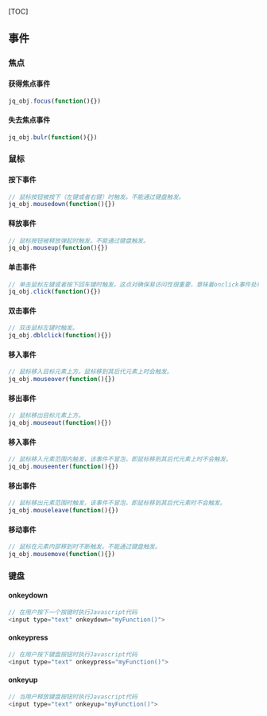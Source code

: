 [TOC]



## 事件

### 焦点

#### 获得焦点事件

```javascript
jq_obj.focus(function(){})
```

#### 失去焦点事件

```javascript
jq_obj.bulr(function(){})
```

### 鼠标

#### 按下事件

```javascript
// 鼠标按钮被按下（左键或者右键）时触发。不能通过键盘触发。
jq_obj.mousedown(function(){})
```

#### 释放事件

```javascript
// 鼠标按钮被释放弹起时触发。不能通过键盘触发。
jq_obj.mouseup(function(){})
```

#### 单击事件

```javascript
// 单击鼠标左键或者按下回车键时触发。这点对确保易访问性很重要，意味着onclick事件处理程序既可以通过键盘也可以通过鼠标执行。
jq_obj.click(function(){})
```

#### 双击事件

```javascript
// 双击鼠标左键时触发。
jq_obj.dblclick(function(){})
```

#### 移入事件

```javascript
// 鼠标移入目标元素上方。鼠标移到其后代元素上时会触发。
jq_obj.mouseover(function(){})
```

#### 移出事件

```javascript
// 鼠标移出目标元素上方。
jq_obj.mouseout(function(){})
```

#### 移入事件

```javascript
// 鼠标移入元素范围内触发，该事件不冒泡，即鼠标移到其后代元素上时不会触发。
jq_obj.mouseenter(function(){})
```

#### 移出事件

```javascript
// 鼠标移出元素范围时触发，该事件不冒泡，即鼠标移到其后代元素时不会触发。
jq_obj.mouseleave(function(){})
```

#### 移动事件

```javascript
// 鼠标在元素内部移到时不断触发。不能通过键盘触发。
jq_obj.mousemove(function(){})
```

### 键盘

#### onkeydown

```javascript
// 在用户按下一个按键时执行Javascript代码
<input type="text" onkeydown="myFunction()">
```

#### onkeypress

```javascript
// 在用户按下键盘按钮时执行Javascript代码
<input type="text" onkeypress="myFunction()">
```

#### onkeyup

```javascript
// 当用户释放键盘按钮时执行Javascript代码
<input type="text" onkeyup="myFunction()">
```

